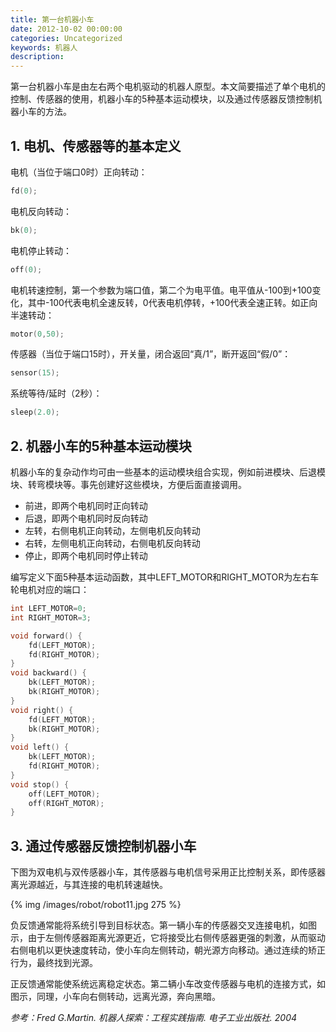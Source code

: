 ```yaml
---
title: 第一台机器小车
date: 2012-10-02 00:00:00
categories: Uncategorized
keywords: 机器人
description: 
---
```


第一台机器小车是由左右两个电机驱动的机器人原型。本文简要描述了单个电机的控制、传感器的使用，机器小车的5种基本运动模块，以及通过传感器反馈控制机器小车的方法。

## 1. 电机、传感器等的基本定义

电机（当位于端口0时）正向转动：

``` C
fd(0);
```

电机反向转动：

``` C
bk(0);
```

电机停止转动：

``` C
off(0);
```

电机转速控制，第一个参数为端口值，第二个为电平值。电平值从-100到+100变化，其中-100代表电机全速反转，0代表电机停转，+100代表全速正转。如正向半速转动：

``` C
motor(0,50);
```

传感器（当位于端口15时），开关量，闭合返回“真/1”，断开返回“假/0”：

``` C
sensor(15);
```

系统等待/延时（2秒）：

``` C
sleep(2.0);
```

## 2. 机器小车的5种基本运动模块

机器小车的复杂动作均可由一些基本的运动模块组合实现，例如前进模块、后退模块、转弯模块等。事先创建好这些模块，方便后面直接调用。

- 前进，即两个电机同时正向转动
- 后退，即两个电机同时反向转动
- 左转，右侧电机正向转动，左侧电机反向转动
- 右转，左侧电机正向转动，右侧电机反向转动
- 停止，即两个电机同时停止转动

编写定义下面5种基本运动函数，其中LEFT\_MOTOR和RIGHT\_MOTOR为左右车轮电机对应的端口：

``` C
int LEFT_MOTOR=0;
int RIGHT_MOTOR=3;

void forward() {
    fd(LEFT_MOTOR);
    fd(RIGHT_MOTOR);
}
void backward() {
    bk(LEFT_MOTOR);
    bk(RIGHT_MOTOR);
}
void right() {
    fd(LEFT_MOTOR);
    bk(RIGHT_MOTOR);
}
void left() {
    bk(LEFT_MOTOR);
    fd(RIGHT_MOTOR);
}
void stop() {
    off(LEFT_MOTOR);
    off(RIGHT_MOTOR);
}
```

## 3. 通过传感器反馈控制机器小车

下图为双电机与双传感器小车，其传感器与电机信号采用正比控制关系，即传感器离光源越近，与其连接的电机转速越快。

{% img /images/robot/robot11.jpg 275 %}

负反馈通常能将系统引导到目标状态。第一辆小车的传感器交叉连接电机，如图示，由于左侧传感器距离光源更近，它将接受比右侧传感器更强的刺激，从而驱动右侧电机以更快速度转动，使小车向左侧转动，朝光源方向移动。通过连续的矫正行为，最终找到光源。

正反馈通常能使系统远离稳定状态。第二辆小车改变传感器与电机的连接方式，如图示，同理，小车向右侧转动，远离光源，奔向黑暗。

<cite>参考：Fred G.Martin. 机器人探索：工程实践指南. 电子工业出版社. 2004</cite>
